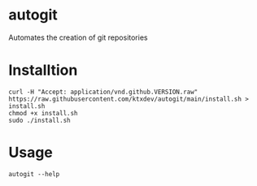 # autogit
Automates the creation of git repositories

# Installtion
```
curl -H "Accept: application/vnd.github.VERSION.raw" https://raw.githubusercontent.com/ktxdev/autogit/main/install.sh > install.sh
chmod +x install.sh
sudo ./install.sh
```

# Usage
```
autogit --help
```

